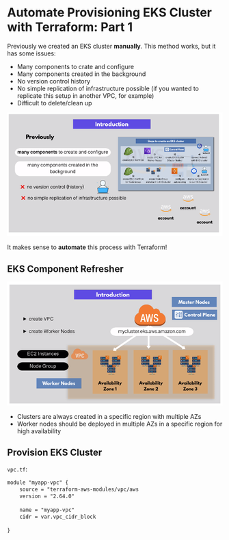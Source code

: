 # Automate Provisioning EKS Cluster with Terraform: Part 1

Previously we created an EKS cluster **manually**. This method works, but it has
some issues:

- Many components to crate and configure
- Many components created in the background
- No version control history
- No simple replication of infrastructure possible (if you wanted to replicate
  this setup in another VPC, for example)
- Difficult to delete/clean up

![problems with manual eks](./problems-manual-eks.png)

It makes sense to **automate** this process with Terraform!

## EKS Component Refresher

![eks component refresher](./eks-component-refresher.png)

- Clusters are always created in a specific region with multiple AZs
- Worker nodes should be deployed in multiple AZs in a specific region for high
  availability

## Provision EKS Cluster

`vpc.tf`:

```
module "myapp-vpc" {
    source = "terraform-aws-modules/vpc/aws
    version = "2.64.0"

    name = "myapp-vpc"
    cidr = var.vpc_cidr_block

}
```

